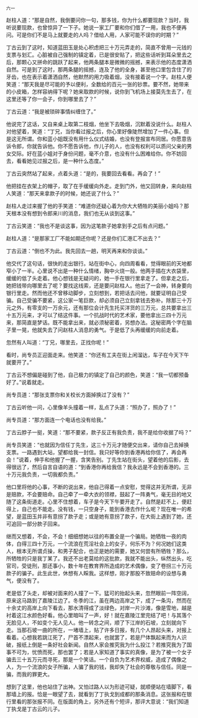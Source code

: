     六一 

   赵柱人道：“那是自然，我倒要问你一句，那多钱，你为什么都要现款？当时，我听说要现款，也曾惊异了一下子。她说一家工厂要和你们借了一用，我也不便再问。可是你们不是马上就要走的人吗？借给人用，人家可能不误你的时期？”

   丁古云到了这时，知道蓝田玉是处心积虑把三十万元弄走的，简直不曾用一元钱的支票与划汇。心脏被自己强制的镇定着，已是很安贴了，把这些话听到耳朵里去之后，那颗心又拼命的跳跃了起来，他两条腿本是微微的摇撼，来表示他的态度潇洒自然。可是到了这时，那两条腿的摇撼，连及了他的全身，甚至他口里包含住了的牙齿，也在表示着潇洒自然，他默然的用力吸着烟，没有接着说一个字。赵柱人便笑道：“那天我是尽可能的予以便利，全数给的百元一张的钞票。要不然，她带来的小皮箱，怎样容纳得下呢？她来取款的时候，说你到飞机场上接莫先生去了，在这里还等了你一会子，你到哪里去了？”

   丁古云道：“我是被琐碎事情纠缠住了。”

   他说完了这话，又自来桌上取第二枝烟，他坐下去吸烟，沉默着没说什么。赵柱人对他望着，笑道：“丁兄，当你看过报之后，你心里好像陡然增加了一件心事。但是这无所谓。你和蓝小姐既没有用什么仪式结婚，也没有登报宣布同居。你愿意告诉令郎，你就告诉他。你不愿告诉他，作儿子的人，也没有权利可以质问父亲的男女交际。好在蓝小姐对于身份问题，毫不介意，也没有什么困难给你。你不妨回去，看看她见过报之后，是一种什么态度。”

   丁古云突然站了起来，点着头道：“是的，我要回去看看。再会了！”

   他把挂在衣架上的帽子，取了在手缓缓向外走。走到门外，他又回转身，来向赵柱人笑道：“那天来拿款子的时候，她还说了什么？”

   赵柱人走过来握了他的手笑道：“难道你还疑心着为你大大牺牲的美丽小姐吗？那天根本没有想到令郎来川的消息，我们也无从谈到这事。”

   丁古云笑道：“我也不是谈这事，因为这笔款子她拿到手之后有点问题。”

   赵柱人道：“是那家工厂不能如期还你呢？还是你们汇港汇不出去？”

   丁古云道：“倒也不为此。我先回去一趟，明天再来和你谈谈。”

   他交代了这句话，很快的走出银行。站在街中心，向四周看看，觉得眼前的天地都窄小了一半。心里说不出是一种什么情绪，胸中火烧一般。他两手插在大衣袋里，缓缓的低了头走着。他心想钱是无疑问的，她一手在银行里拿走了。但拿走之后，她把钱带向哪里去了呢？要找这线索，还是要问赵柱人。他出了一会神，转身要向银行里走。然而他还不曾移动脚步，立刻想到，若把话去问他，就要证明自己受骗。自己受骗不要紧，这公家一笔巨款，却必须自己立刻拿钱去弥补。除那三十万元之外，有零支的一万余元，还有那位会计先生托买洋货的三万元，总共要拿出三十五万元来，才可以了结这件事。一个抗战时代的艺术家，要他拿出三四十万元来，那简直是梦话。既不能拿出来，就必须秘密着，另想办法。这秘密两个字在脑子里一晃，他就失去了问赵柱人消息的勇气。于是低了头再缓缓的向前走着。

   忽然有人叫道：“丁兄，哪里去，正找你呢！”

   看时，尚专员正迎面走来。他笑道：“你还有工夫在街上闲溜达，车子在今天下午就要开了。”

   丁古云不想偏是碰到了他，自己极力的镇定了自己的颜色，笑道：“我一切都预备好了。”说着就走。

   尚专员道：“那张支票你和关校长方面掉换过了没有？”

   丁古云听他一问，心里像羊头撞着一样，乱点了头道：“照办了，照办了！”

   尚专员道：“那方面连一个电话也没有给我。”

   丁古云脖子一挺，笑道：“那不要紧，款子反正有我负责，我不是给你收据了吗？”

   尚专员笑道：“也就因为信任丁先生，这三十万元才随便交出来，请你自己去掉换支票。一路遇到大站，望都给我一封信。我只好等你到香港再给你信了，再会再会！”说着，伸手和他握了一握，含笑告别。丁先生站在街头，望着他的后影，去得很远了，然后自言自语的道：“到香港你再给我信？我永远是不会到香港的。三十万元我负责，一切我都负责。”

   他口里将他的心事，不断的说出来，他自己得着一点安慰，觉得这并无所谓，无非是赔款，不会要赔命。自己牵了一牵大衣的领襟，鼓起了一阵勇气，毫无目的地又随了这条街道走。心里不住想着，车子是今天下午要开走了。自然是赶不上，便赶得上，自己也不能走。没有钱，一只空身子，能到香港去作什么呢？现在唯一的希望，是蓝田玉并非有意拐了款子走；或是她有意拐了款子，在大街上遇到了她，还可追回一部分款子回来。

   继而又想着，不会，不会！细细想她以往的布置全是一个骗局。她牺牲一夜的肉体，白得三四十万元，一个流浪在荒淫社会上的女子，何乐不为？何况她们这类人，根本无所谓贞操，和男子配合，也正是她的需要，她又何尝有所牺牲？那么，所牺牲的只是我丁某了。我还不出老莫给的这批款，我就不能出头，纵然出头，吃官司，受徒刑，那还事小，数十年在教育界所造成的艺术偶像，变了卷拐三十万元款子的骗子。此生此世，休想有人睬我。这样想，刚才那股不致赔命的设想与勇气，便没有了。

   老是低了头走，却被对面来的人撞了一下。猛可的抬起头来，忽然眼前一阵空阔，原来这马路到了嘉陵江边了。冬季的江，虽在两边高岸之下，成了一条沟，然而在十余丈的高岸上向下看去，那水清得成了淡绿色，对岸一片沙滩，像是雪地，越是衬着这江水颜色好看。他心里暗叫了一声，好！就在嘉陵江里完结了吧！与其落个无脸见人，不如变个无人见人。他一转念之间，顺了下江岸的石坡，立刻就向下走。当那石坡一曲的所在，一堵墙上，贴了许多日报，有几个人昂起头来，对报上看着。心想我若跳江死了，尸首不漂起来，也就罢了，若是尸体飘起来而为人识破，报纸上倒是一条好社会新闻。自然人家会推究我为什么投江？若推究我为了国事不可为，忧愤而死，那也罢了；若是人家知道了事实的真像，是为了被一个女子骗去三十五万元而寻死，那是一个笑话。一个自负为艺术界权威，造成了偶像之人，为一个流浪的女子所骗，人骗了我的钱，我却失了社会的尊敬与信任。同是一骗，而我的罪更大。

   想到了这里，他也站住了出神。又怕过路人以为形迹可疑，就顺便站在墙脚下，看那墙上的报。恰是一眼望了去，就看到了丁执戈到成都的那条消息。这张报和在银行里看的那张报不同。在版面的角上，另外还有个短评，那评大意说：“我们知道丁执戈是丁古云的儿子。

